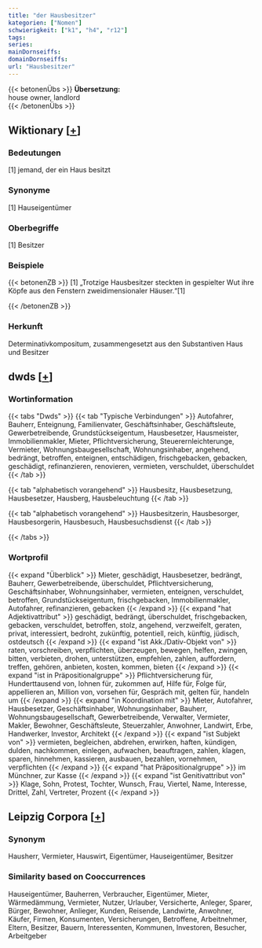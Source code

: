 ```yaml
---
title: "der Hausbesitzer"
kategorien: ["Nomen"]
schwierigkeit: ["k1", "h4", "r12"]
tags:
series:
mainDornseiffs:
domainDornseiffs:
url: "Hausbesitzer"
---
```


{{< betonenÜbs >}}
**Übersetzung:**  
house owner, landlord  
{{< /betonenÜbs >}}

## Wiktionary [[+](https://de.wiktionary.org/wiki/Hausbesitzer)]

### Bedeutungen
[1] jemand, der ein Haus besitzt  

### Synonyme
[1] Hauseigentümer  

### Oberbegriffe
[1] Besitzer  

### Beispiele
{{< betonenZB >}}
[1] „Trotzige Hausbesitzer steckten in gespielter Wut ihre Köpfe aus den Fenstern zweidimensionaler Häuser.“[1]  

{{< /betonenZB >}}
### Herkunft
Determinativkompositum, zusammengesetzt aus den Substantiven Haus und Besitzer  



## dwds [[+](https://www.dwds.de/wb/Hausbesitzer)]

### Wortinformation
{{< tabs "Dwds" >}}
{{< tab "Typische Verbindungen" >}}
Autofahrer, Bauherr, Enteignung, Familienvater, Geschäftsinhaber, Geschäftsleute, Gewerbetreibende, Grundstückseigentum, Hausbesetzer, Hausmeister, Immobilienmakler, Mieter, Pflichtversicherung, Steuerernleichterunge, Vermieter, Wohnungsbaugesellschaft, Wohnungsinhaber, angehend, bedrängt, betroffen, enteignen, entschädigen, frischgebacken, gebacken, geschädigt, refinanzieren, renovieren, vermieten, verschuldet, überschuldet
{{< /tab >}}

{{< tab "alphabetisch vorangehend" >}}
Hausbesitz, Hausbesetzung, Hausbesetzer, Hausberg, Hausbeleuchtung
{{< /tab >}}

{{< tab "alphabetisch vorangehend" >}}
Hausbesitzerin, Hausbesorger, Hausbesorgerin, Hausbesuch, Hausbesuchsdienst
{{< /tab >}}

{{< /tabs >}}

### Wortprofil
{{< expand "Überblick" >}} Mieter, geschädigt, Hausbesetzer, bedrängt, Bauherr, Gewerbetreibende, überschuldet, Pflichtversicherung, Geschäftsinhaber, Wohnungsinhaber, vermieten, enteignen, verschuldet, betroffen, Grundstückseigentum, frischgebacken, Immobilienmakler, Autofahrer, refinanzieren, gebacken {{< /expand >}}
{{< expand "hat Adjektivattribut" >}} geschädigt, bedrängt, überschuldet, frischgebacken, gebacken, verschuldet, betroffen, stolz, angehend, verzweifelt, geraten, privat, interessiert, bedroht, zukünftig, potentiell, reich, künftig, jüdisch, ostdeutsch {{< /expand >}}
{{< expand "ist Akk./Dativ-Objekt von" >}} raten, vorschreiben, verpflichten, überzeugen, bewegen, helfen, zwingen, bitten, verbieten, drohen, unterstützen, empfehlen, zahlen, auffordern, treffen, gehören, anbieten, kosten, kommen, bieten {{< /expand >}}
{{< expand "ist in Präpositionalgruppe" >}} Pflichtversicherung für, Hunderttausend von, lohnen für, zukommen auf, Hilfe für, Folge für, appellieren an, Million von, vorsehen für, Gespräch mit, gelten für, handeln um {{< /expand >}}
{{< expand "in Koordination mit" >}} Mieter, Autofahrer, Hausbesetzer, Geschäftsinhaber, Wohnungsinhaber, Bauherr, Wohnungsbaugesellschaft, Gewerbetreibende, Verwalter, Vermieter, Makler, Bewohner, Geschäftsleute, Steuerzahler, Anwohner, Landwirt, Erbe, Handwerker, Investor, Architekt {{< /expand >}}
{{< expand "ist Subjekt von" >}} vermieten, begleichen, abdrehen, erwirken, haften, kündigen, dulden, nachkommen, einlegen, aufwachen, beauftragen, zahlen, klagen, sparen, hinnehmen, kassieren, ausbauen, bezahlen, vornehmen, verpflichten {{< /expand >}}
{{< expand "hat Präpositionalgruppe" >}} im Münchner, zur Kasse {{< /expand >}}
{{< expand "ist Genitivattribut von" >}} Klage, Sohn, Protest, Tochter, Wunsch, Frau, Viertel, Name, Interesse, Drittel, Zahl, Vertreter, Prozent {{< /expand >}}

## Leipzig Corpora [[+](https://corpora.uni-leipzig.de/en/res?word=Hausbesitzer&corpusId=deu_newscrawl-public_2018)]


### Synonym
Hausherr, Vermieter, Hauswirt, Eigentümer, Hauseigentümer, Besitzer


### Similarity based on Cooccurrences
Hauseigentümer, Bauherren, Verbraucher, Eigentümer, Mieter, Wärmedämmung, Vermieter, Nutzer, Urlauber, Versicherte, Anleger, Sparer, Bürger, Bewohner, Anlieger, Kunden, Reisende, Landwirte, Anwohner, Käufer, Firmen, Konsumenten, Versicherungen, Betroffene, Arbeitnehmer, Eltern, Besitzer, Bauern, Interessenten, Kommunen, Investoren, Besucher, Arbeitgeber

